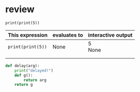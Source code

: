 # review

```pyt
print(print(5))
```

| This expression   | evaluates to | interactive output |
| ----------------- | ------------ | ------------------ |
| `print(print(5))` | None         | 5<br />None        |
|                   |              |                    |
|                   |              |                    |

```py
def delay(arg):
    print("delayed!")
    def g():
        return arg
    return g
```

